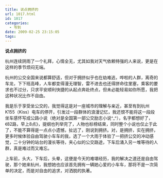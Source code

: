 ```yaml
---
title: 说点拥挤的
url: 1017.html
id: 1017
categories:
  - 写到
date: 2009-02-25 23:15:05
tags:
---
```


**说点拥挤的**

  
杭州连续阴雨了一个礼拜，心情全无，尤其如我对天气依赖特强的人来说，更是在这样的季节烦闷无端。  
  
杭州的公交全国来说都算舒适，但对于拥挤似乎也在劫难逃，哗啦的人群，离奇的车龙，下下班高峰，人车都变得漫无理智，雷不进去也还得拼命往里塞，乘客的要求也不过分，只求平安顺利快捷的从起点奔赴终点，但未必能轻易如你所愿，我把这种状况比作不自由。  
  
我是乐于享受坐公交的，我觉得这是对一座城市的理解与亲近，甚至有到杭州K155（Kiss）电车的停开，引发过一段群体的浪漫记忆，我还恨不能将这一段段坐车感怀写成公路小说（绝对是全国第一部公交励志小说^_^），名字都想好了，《82路，早上8点》，提纲也列举完了，人物也标榜结束，同时整个小说也仅止于此了，不能不算得是一点点小遗憾，扯远了，刚说到拥挤。对，是拥挤，实在拥挤，更多时候体验自由驾驶小车车的我，选了一个大雨于体验了一把挤公交的冲动感觉，二十分钟的站台的漫长等待，夹心似的公交路途，下车后涌入另一堆等待的人群，真是难过而又难忘。  
  
上车前，头大，下车后，头晕，这便是今天的难堪经历，我的解决之道还是自由驾驶，那个她来杭州，我想她也应该首先拥有一辆她心爱的小车车，那将不是一次简单的决定，而是对自由的追求，对洒脱的执著。